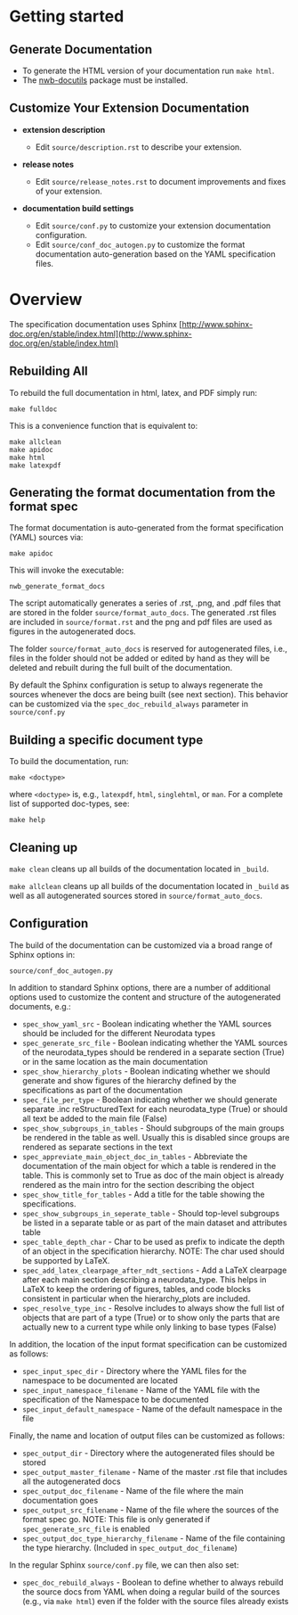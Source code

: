 
# Getting started

## Generate Documentation

* To generate the HTML version of your documentation run ``make html``.
* The [nwb-docutils](https://pypi.org/project/nwb-docutils/) package must be installed.

## Customize Your Extension Documentation

* **extension description**
  * Edit ``source/description.rst`` to describe your extension.

* **release notes**
  * Edit ``source/release_notes.rst`` to document improvements and fixes of your extension.

* **documentation build settings**
  * Edit ``source/conf.py`` to customize your extension documentation configuration.
  * Edit ``source/conf_doc_autogen.py`` to customize the format documentation auto-generation based on
    the YAML specification files.


# Overview

The specification documentation uses Sphinx [http://www.sphinx-doc.org/en/stable/index.html](http://www.sphinx-doc.org/en/stable/index.html)

## Rebuilding All

To rebuild the full documentation in html, latex, and PDF simply run:

```
make fulldoc
```

This is a convenience function that is equivalent to:

```
make allclean
make apidoc
make html
make latexpdf
```

## Generating the format documentation from the format spec

The format documentation is auto-generated from the format specification (YAML) sources via:

```
make apidoc
```

This will invoke the executable:

```
nwb_generate_format_docs
```

The script automatically generates a series of .rst, .png, and .pdf files that are stored in the folder `source/format_auto_docs`. The generated .rst files are included in `source/format.rst` and the png and pdf files are used as figures in the autogenerated docs.

The folder `source/format_auto_docs` is reserved for autogenerated files, i.e., files in the folder should not be added or edited by hand as they will be deleted and rebuilt during the full built of the documentation.

By default the Sphinx configuration is setup to always regenerate the sources whenever the docs are being built (see next section). This behavior can be customized via the `spec_doc_rebuild_always` parameter in `source/conf.py`

## Building a specific document type

To build the documentation, run:

```
make <doctype>
```

where `<doctype>` is, e.g., `latexpdf`, `html`, `singlehtml`, or `man`. For a complete list of supported doc-types, see:

```
make help
```

## Cleaning up

`make clean` cleans up all builds of the documentation located in `_build`.

`make allclean` cleans up all builds of the documentation located in `_build` as well as all autogenerated sources stored in `source/format_auto_docs`.

## Configuration

The build of the documentation can be customized via a broad range of Sphinx options in:

`source/conf_doc_autogen.py`

In addition to standard Sphinx options, there are a number of additional options used to customize the content and structure of the autogenerated documents, e.g.:

* `spec_show_yaml_src` - Boolean indicating whether the YAML sources should be included for the different Neurodata types
* `spec_generate_src_file` - Boolean indicating whether the YAML sources of the neurodata_types should be rendered in a separate section (True) or in the same location as the main documentation
* `spec_show_hierarchy_plots` - Boolean indicating whether we should generate and show figures of the hierarchy defined by the specifications as part of the documentation
* `spec_file_per_type` - Boolean indicating whether we should generate separate .inc reStructuredText for each neurodata_type (True)
or should all text be added to the main file (False)
* `spec_show_subgroups_in_tables` - Should subgroups of the main groups be rendered in the table as well. Usually this is disabled since groups are rendered as separate sections in the text
* `spec_appreviate_main_object_doc_in_tables` - Abbreviate the documentation of the main object for which a table is rendered in the table. This is commonly set to True as doc of the main object is already rendered as the main intro for the section describing the object
* `spec_show_title_for_tables` - Add a title for the table showing the specifications.
* `spec_show_subgroups_in_seperate_table` - Should top-level subgroups be listed in a separate table or as part of the main dataset and attributes table
* `spec_table_depth_char` - Char to be used as prefix to indicate the depth of an object in the specification hierarchy. NOTE: The char used should be supported by LaTeX.
* `spec_add_latex_clearpage_after_ndt_sections` - Add a LaTeX clearpage after each main section describing a neurodata_type. This helps in LaTeX to keep the ordering of figures, tables, and code blocks consistent in particular when the hierarchy_plots are included.
* `spec_resolve_type_inc` - Resolve includes to always show the full list of objects that are part of a type (True) or to show only the parts that are actually new to a current type while only linking to base types (False)

In addition, the location of the input format specification can be customized as follows:

* `spec_input_spec_dir` - Directory where the YAML files for the namespace to be documented are located
* `spec_input_namespace_filename` - Name of the YAML file with the specification of the Namespace to be documented
* `spec_input_default_namespace` - Name of the default namespace in the file

Finally, the name and location of output files can be customized as follows:

* `spec_output_dir` - Directory where the autogenerated files should be stored
* `spec_output_master_filename` - Name of the master .rst file that includes all the autogenerated docs
* `spec_output_doc_filename` - Name of the file where the main documentation goes
* `spec_output_src_filename` - Name of the file where the sources of the format spec go. NOTE: This file is only generated if `spec_generate_src_file` is enabled
* `spec_output_doc_type_hierarchy_filename` - Name of the file containing the type hierarchy. (Included in `spec_output_doc_filename`)

In the regular Sphinx `source/conf.py` file, we can then also set:

* `spec_doc_rebuild_always` - Boolean to define whether to always rebuild the source docs from YAML when doing a regular build of the sources (e.g., via `make html`) even if the folder with the source files already exists
